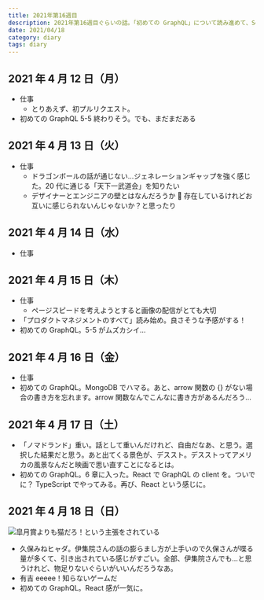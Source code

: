 ```yaml
---
title: 2021年第16週目
description: 2021年第16週目ぐらいの話。「初めての GraphQL」について読み進めて、Server側の話が終わり、Clinet側の話に移りつつある。技術的なことは GraphQLについて抑える事が優先。他にも気になることはあるけれど、ここは抑えておきたい気持ち。写真のバックアップ忘れてる...
date: 2021/04/18
category: diary
tags: diary
---
```


## 2021 年 4 月 12 日（月）

- 仕事
  - とりあえず、初プルリクエスト。
- 初めての GraphQL 5-5 終わりそう。でも、まだまだある

## 2021 年 4 月 13 日（火）

- 仕事
  - ドラゴンボールの話が通じない…ジェネレーションギャップを強く感じた。20 代に通じる「天下一武道会」を知りたい
  - デザイナーとエンジニアの壁とはなんだろうか 🤔 存在しているけれどお互いに感じられないんじゃないか？と思ったり

## 2021 年 4 月 14 日（水）

- 仕事

## 2021 年 4 月 15 日（木）

- 仕事
  - ページスピードを考えようとすると画像の配信がとても大切
- 「プロダクトマネジメントのすべて」読み始め。良さそうな予感がする！
- 初めての GraphQL。5-5 がムズカシイ…

## 2021 年 4 月 16 日（金）

- 仕事
- 初めての GraphQL。MongoDB でハマる。あと、arrow 関数の {} がない場合の書き方を忘れます。arrow 関数なんでこんなに書き方があるんだろう…

## 2021 年 4 月 17 日（土）

- 「ノマドランド」重い。話として重いんだけれど、自由だなあ、と思う。選択した結果だと思う。あと出てくる景色が、デススト。デスストってアメリカの風景なんだと映画で思い直すことになるとは。
- 初めての GraphQL。6 章に入った。React で GraphQL の client を。ついでに？ TypeScript でやってみる。再び、React という感じに。

## 2021 年 4 月 18 日（日）

![](/images/2021/04/2021-04-18.jpg '皐月賞よりも猫だろ！という主張をされている')

- 久保みねヒャダ。伊集院さんの話の膨らまし方が上手いので久保さんが喋る量が多くて、引き出されている感じがすごい。全部、伊集院さんでも…と思うけれど、物足りないぐらいがいいんだろうなあ。
- 有吉 eeeee！知らないゲームだ
- 初めての GraphQL。React 感が一気に。
